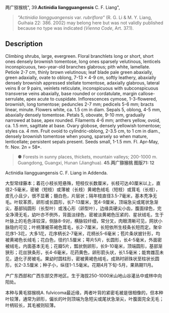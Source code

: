 两广猕猴桃",
39.**Actinidia liangguangensis** C. F. Liang",

> *\"Actinidia liangguangensis* var. *rubriflora\"* (R. G. Li &amp; M. Y. Liang, Guihaia 22: 386. 2002) may belong here but was not validly published because no type was indicated (*Vienna Code*, Art. 37.1).

## Description
Climbing shrubs, large, evergreen. Floral branchlets long or short, short ones densely brownish tomentose, long ones sparsely velutinous, lenticels inconspicuous, two-year-old branches glabrous; pith white, lamellate. Petiole 2-7 cm, thinly brown velutinous; leaf blade pale green abaxially, green adaxially, ovate to oblong, 7-13 × 4-9 cm, softly leathery, abaxially densely brownish appressed stellate tomentose, adaxially glabrous, lateral veins 8 or 9 pairs, veinlets reticulate, inconspicuous with subconspicuous transverse veins abaxially, base rounded or cordatulate, margin callose-serrulate, apex acute to cuspidate. Inflorescences cymose, 1-3-flowered, brownish, long tomentose; peduncles 2-7 mm; pedicels 5-6 mm; bracts linear, minute. Flowers white, ca. 1.5 cm in diam. Sepals 5, oblong, 4-5 mm, abaxially densely tomentose. Petals 5, obovate, 9-10 mm, gradually narrowed at base, apex rounded. Filaments 4-6 mm; anthers yellow, ovoid, ca. 1.5 mm, sagittate at base. Ovary globose, densely yellowish tomentose; styles ca. 4 mm. Fruit ovoid to cylindric-oblong, 2-3.5 cm, to 1 cm in diam., densely brownish tomentose when young, sparsely so when mature, lenticellate; persistent sepals present. Seeds small, 1-1.5 mm. Fl. Apr-May, fr. Nov. 2*n* = 58*.

> ●  Forests in sunny places, thickets, mountain valleys; 200-1000 m. Guangdong, Guangxi, Hunan (Jianghua).
**45.两广猕猴桃 图版71: 12**

Actinidia liangguangensis C. F. Liang in Addenda.

大型常绿藤本；着花小枝长短悬殊，短枝仅长数厘米，长枝可达40厘米以上，直径2-5毫米，密被（短枝）或薄被（长枝）黄褐色绒毛（短枝）或茸毛（长枝），皮孔小且少，很不显著；髓白色，片层状；隔年枝直径3.5-7毫米，基本秃净无毛。叶软革质，卵形或长圆形，长7-13厘米，宽4-9厘米，顶端急尖或尾状急渐尖，基部钝圆形（长型叶）或浅心形（卵型叶），边缘具硬尖小齿，腹面绿色，完全净滑无毛，幼叶亦不例外，背面淡绿色，密被淡黄褐色压紧的、星状绒毛，生于叶脉上的毛色泽较深，侧脉8-9对，横脉较纤细，常分叉，肉眼清晰可见，网状小脉隐约可见；叶柄薄被茶褐色茸毛，长2-7厘米，长短依所生枝条长短而定。聚伞花序1-3花，大多1花，花序柄长2-7毫米，花柄长5-6毫米；苞片条状披针形，均被黄褐色长绒毛；花白色，径约1.5厘米；萼片5片，长圆形，长4-5毫米，外面密被绒毛，内面基本无毛；花瓣5片，瓢状倒卵形，长9-10毫米，顶端圆形，基部渐狭形；花丝狭条形，长4-6毫米，花药黄色，卵形箭头状，长1.5毫米；能育雌蕊未见，退化子房被毛。果幼时圆柱形，密被黄褐色绒毛，成熟时卵珠状至柱状长圆形，长2-3.5厘米；种子小，纵径1-1.5毫米。花期4月下旬-5月，果熟期11月。

产广东西部和广西东部交界地区。生于海拔250-1000米山地山谷灌丛中或林中向阳处。

本种与黄毛猕猴桃A. fulvicoma最近缘，两者叶背的紧密毛被是很相像的，但本种叶较薄，通常为卵形，偏长的叶则顶端为急短尖或尾状急渐尖，叶腹面完全无毛；叶柄较长，其毛被则较薄。
